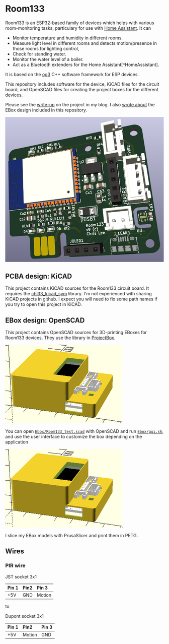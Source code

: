 # Room133

Room133 is an ESP32-based family of devices which helps with various room-monitoring tasks, particulary for use with [Home Assistant](https://www.home-assistant.io/).  It can
- Monitor temperature and humidity in different rooms.
- Measure light level in different rooms and detects motion/presence in those rooms for
   lighting control,
- Check for standing water.
- Monitor the water level of a boiler.
- Act as a Bluetooth extenders for the Home Assistant[^HomeAssistant].

It is based on the [og3](https://github.com/chl33/og3) C++ software framework for ESP devices.

This repository includes software for the device, KiCAD files for the circuit board, and OpenSCAD files for creating the project boxes for the different devices.

Please see the [write-up](https://selectiveappeal.org/posts/room133/) on the project in my blog.  I also [wrote about](https://selectiveappeal.org/posts/room133-box/) the EBox design included in this repository.

![Room133 board render](images/room133_board_render.png)


## PCBA design: KiCAD

This project contains KiCAD sources for the Room133 circuit board.  It requires the [chl33_kicad_sym](https://github.com/chl33/chl33_kicad_sym) library.  I'm not experienced with sharing KiCAD projects in github.  I expect you will need to fix some path names if you try to open this project in KiCAD.

## EBox design: OpenSCAD

This project contains OpenSCAD sources for 3D-printing EBoxes for Room133 devices.  They use the library in [ProjectBox](https://github.com/chl33/ProjectBox).

![EBox for use with PIR sensor and photoresistor, with OLED display](images/scad_ebox_oled_pirl_vitamins.png)

You can open [`Ebox/Room133_test.scad`](Ebox/Room133_test.scad) with OpenSCAD and run [`Ebox/gui.sh`](Ebox/gui.sh), and use the user interface to customize the box depending on the application


![GUI for customizing the Ebox](images/scad_ebox_oled_pirl_vitamins.png).

I slice my EBox models with PrusaSlicer and print them in PETG.

## Wires

### PIR wire

JST socket 3x1

| Pin 1 | Pin2 | Pin 3  |
|:------|:-----|:-------|
| +5V   | GND  | Motion |

to

Dupont socket 3x1

| Pin 1 | Pin2 |  Pin 3  |
|:------|:------|:-------|
| +5V   | Motion| GND    |
